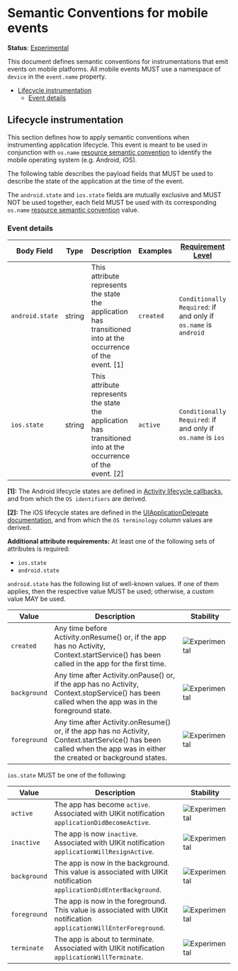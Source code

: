 # Semantic Conventions for mobile events

**Status**: [Experimental][DocumentStatus]

This document defines semantic conventions for instrumentations that emit
events on mobile platforms. All mobile events MUST use a namespace of
`device` in the `event.name` property.

<!-- toc -->

- [Lifecycle instrumentation](#lifecycle-instrumentation)
  - [Event details](#event-details)

<!-- tocstop -->

## Lifecycle instrumentation

This section defines how to apply semantic conventions when instrumenting
application lifecycle. This event is meant to be used in conjunction with
`os.name` [resource semantic convention](/docs/resource/os.md) to identify the
mobile operating system (e.g. Android, iOS).

The following table describes the payload fields that MUST
be used to describe the state of the application at the time of the event.

The `android.state` and `ios.state` fields are mutually exclusive and MUST
NOT be used together, each field MUST be used with its corresponding
`os.name` [resource semantic convention](/docs/resource/os.md) value.

### Event details

<!-- semconv device.app.lifecycle(full) -->
<!-- NOTE: THIS TEXT IS AUTOGENERATED. DO NOT EDIT BY HAND. -->
<!-- see templates/registry/markdown/snippet.md.j2 -->
<!-- prettier-ignore-start -->
<!-- markdownlint-capture -->
<!-- markdownlint-disable -->


<!-- markdownlint-restore -->
<!-- prettier-ignore-end -->
<!-- END AUTOGENERATED TEXT -->
<!-- endsemconv -->

<!-- Manually adding the markdown table until the body definition is available in the build tools -->
| Body Field | Type | Description  | Examples  | [Requirement Level](https://opentelemetry.io/docs/specs/semconv/general/attribute-requirement-level/) | Stability |
|---|---|---|---|---|---|
| `android.state` | string | This attribute represents the state the application has transitioned into at the occurrence of the event. [1] | `created` | `Conditionally Required`: if and only if `os.name` is `android` | ![Experimental](https://img.shields.io/badge/-experimental-blue) |
| `ios.state` | string | This attribute represents the state the application has transitioned into at the occurrence of the event. [2] | `active` | `Conditionally Required`: if and only if `os.name` is `ios` | ![Experimental](https://img.shields.io/badge/-experimental-blue) |

**[1]:** The Android lifecycle states are defined in [Activity lifecycle callbacks](https://developer.android.com/guide/components/activities/activity-lifecycle#lc), and from which the `OS identifiers` are derived.

**[2]:** The iOS lifecycle states are defined in the [UIApplicationDelegate documentation](https://developer.apple.com/documentation/uikit/uiapplicationdelegate#1656902), and from which the `OS terminology` column values are derived.

**Additional attribute requirements:** At least one of the following sets of attributes is required:

* `ios.state`
* `android.state`

`android.state` has the following list of well-known values. If one of them applies, then the respective value MUST be used; otherwise, a custom value MAY be used.

| Value  | Description | Stability |
|---|---|---|
| `created` | Any time before Activity.onResume() or, if the app has no Activity, Context.startService() has been called in the app for the first time. | ![Experimental](https://img.shields.io/badge/-experimental-blue) |
| `background` | Any time after Activity.onPause() or, if the app has no Activity, Context.stopService() has been called when the app was in the foreground state. | ![Experimental](https://img.shields.io/badge/-experimental-blue) |
| `foreground` | Any time after Activity.onResume() or, if the app has no Activity, Context.startService() has been called when the app was in either the created or background states. | ![Experimental](https://img.shields.io/badge/-experimental-blue) |

`ios.state` MUST be one of the following:

| Value  | Description | Stability |
|---|---|---|
| `active` | The app has become `active`. Associated with UIKit notification `applicationDidBecomeActive`. | ![Experimental](https://img.shields.io/badge/-experimental-blue) |
| `inactive` | The app is now `inactive`. Associated with UIKit notification `applicationWillResignActive`. | ![Experimental](https://img.shields.io/badge/-experimental-blue) |
| `background` | The app is now in the background. This value is associated with UIKit notification `applicationDidEnterBackground`. | ![Experimental](https://img.shields.io/badge/-experimental-blue) |
| `foreground` | The app is now in the foreground. This value is associated with UIKit notification `applicationWillEnterForeground`. | ![Experimental](https://img.shields.io/badge/-experimental-blue) |
| `terminate` | The app is about to terminate. Associated with UIKit notification `applicationWillTerminate`. | ![Experimental](https://img.shields.io/badge/-experimental-blue) |
<!-- end of manually added table -->

[DocumentStatus]: https://github.com/open-telemetry/opentelemetry-specification/tree/v1.22.0/specification/document-status.md
